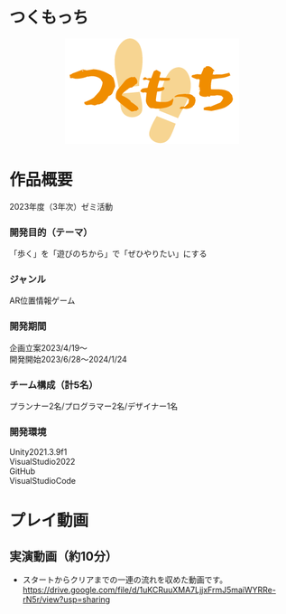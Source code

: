 # つくもっち
<p align="center">
<img src="image/TitleLogo.png">

# 作品概要
2023年度（3年次）ゼミ活動  
### 開発目的（テーマ）  
「歩く」を「遊びのちから」で「ぜひやりたい」にする
### ジャンル  
AR位置情報ゲーム
### 開発期間  
企画立案2023/4/19～  
開発開始2023/6/28～2024/1/24
### チーム構成（計5名）  
プランナー2名/プログラマー2名/デザイナー1名  
### 開発環境  
Unity2021.3.9f1  
VisualStudio2022  
GitHub  
VisualStudioCode

# プレイ動画
## 実演動画（約10分）
- スタートからクリアまでの一連の流れを収めた動画です。
https://drive.google.com/file/d/1uKCRuuXMA7LjjxFrmJ5maiWYRRe-rN5r/view?usp=sharing